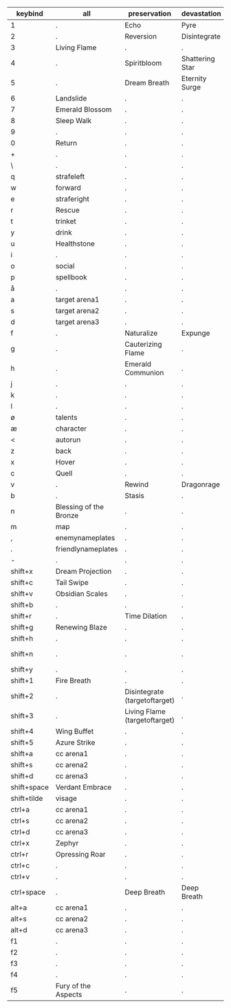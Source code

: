 | keybind    | all | preservation | devastation | augmentation |
|------------|-----|--------------|-------------|--------------|
| 1          |  .  | Echo           | Pyre           | Prescience            |
| 2          |  .  | Reversion            | Disintegrate           | Eruption            |
| 3          |  Living Flame  | .            | .           | .            |
| 4          |  .  | Spiritbloom            | Shattering Star           | Blistering Scales             |
| 5          |  .  | Dream Breath            | Eternity Surge           | Upheaval            |
| 6          |  Landslide | .            | .           | .            |
| 7          |  Emerald Blossom   | .            | .           | .            |
| 8          |  Sleep Walk | .            | .           | .            |
| 9          |  .  | .            | .           | .            |
| 0          |  Return  | .            | .           | .            |
| +          |  .  | .            | .           | .            |
| \          |  .  | .            | .           | .            |
| q          |  strafeleft  | .            | .           | .            |
| w          |  forward  | .            | .           | .            |
| e          |  straferight  | .            | .           | .            |
| r          |  Rescue  | .            | .           | .            |
| t          |  trinket  | .            | .           | .            |
| y          |  drink  | .            | .           | .            |
| u          |  Healthstone  | .            | .           | .            |
| i          |  .  | .            | .           | .            |
| o          |  social  | .            | .           | .            |
| p          |  spellbook  | .            | .           | .            |
| å          |  .  | .            | .           | .            |
| a          |  target arena1  | .            | .           | .            |
| s          |  target arena2  | .            | .           | .            |
| d          |  target arena3  | .            | .           | .            |
| f          |  .  | Naturalize            | Expunge           | Expunge            |
| g          |  .  | Cauterizing Flame    | .           | .            |
| h          |  .  | Emerald Communion            | .           | Time Skip            |
| j          |  .  | .            | .           | .            |
| k          |  .  | .            | .           | .            |
| l          |  .  | .            | .           | .            |
| ø          |  talents  | .            | .           | .            |
| æ          |  character  | .            | .           | .            |
| <          |  autorun  | .         | .           | .            |
| z          |  back  | .            | .           | .            |
| x          |  Hover  | .            | .           | .            |
| c          |  Quell  | .            | .           | .            |
| v          |  .  | Rewind            | Dragonrage           |      Ebon Might       |
| b          |  .  | Stasis            | .           | .            | 
| n          |  Blessing of the Bronze  | .            | .           | .            |
| m          |  map  | .            | .           | .            |
| ,          |  enemynameplates  | .            | .           | .            |
| .          |  friendlynameplates  | .            | .           | .            |
| -          |  .  | .            | .           | .            |
| shift+x    |  Dream Projection  | .            | .           | .            |
| shift+c    |  Tail Swipe  | .            | .           | .            |
| shift+v    |  Obsidian Scales | .            | .           | .            |
| shift+b    |  .  | .            | .           | .            |
| shift+r    |  .  | Time Dilation   | .           | .            |
| shift+g    |  Renewing Blaze  | .            | .           | .            |
| shift+h    |  .  | .            | .           | .            |
| shift+n    |  .  | .            | .           | Source of Magic     |
| shift+y    |  .  | .            | .           | .            |
| shift+1    |  Fire Breath  | .            | .           | .            |
| shift+2    |  .  | Disintegrate (targetoftarget)    | .           | .            |
| shift+3    |  .  | Living Flame (targetoftarget)  | .           | .            |
| shift+4    |  Wing Buffet  | .            | .           | .            |
| shift+5    |  Azure Strike  | .            | .           | .            |
| shift+a    |  cc arena1  | .            | .           | .            |
| shift+s    |  cc arena2 | .            | .           | .            |
| shift+d    |  cc arena3  | .            | .           | .            |
| shift+space    |  Verdant Embrace  | .            | .           | .            |
| shift+tilde    |  visage  | .            | .           | .            |
| ctrl+a     |  cc arena1  | .            | .           | .            |
| ctrl+s     |  cc arena2  | .            | .           | .            |
| ctrl+d     |  cc arena3  | .            | .           | .            |
| ctrl+x     |  Zephyr  | .            | .           | .            |
| ctrl+r     |  Opressing Roar  | .            | .           | .            |
| ctrl+c     |  .  | .            | .           | .            |
| ctrl+v     |  .  | .            | .           | .            |
| ctrl+space     |  .  | Deep Breath            | Deep Breath           | Breath of Eons     |
| alt+a      |  cc arena1  | .            | .           | .            |
| alt+s      |  cc arena2  | .            | .           | .            |
| alt+d      |  cc arena3  | .            | .           | .            |
| f1         |  .  | .            | .           | .            |
| f2         | .  | .            | .           | .            |
| f3         |  .  | .            | .           | .            |
| f4         |  .  | .            | .           | .            |
| f5         |  Fury of the Aspects  | .            | .           | .            |



